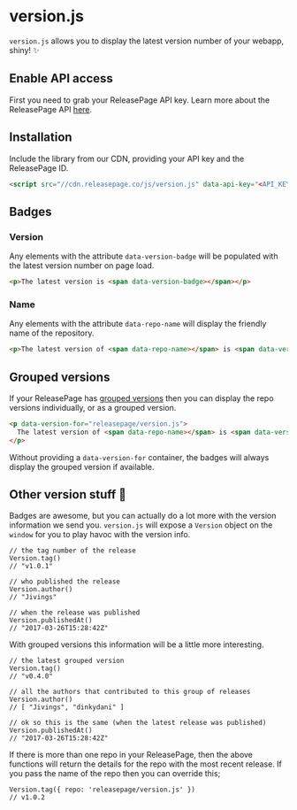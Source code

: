 # version.js

`version.js` allows you to display the latest version number of your webapp, shiny! ✨

## Enable API access

First you need to grab your ReleasePage API key. Learn more about the ReleasePage API [here][1].

## Installation

Include the library from our CDN, providing your API key and the ReleasePage ID.

```html
<script src="//cdn.releasepage.co/js/version.js" data-api-key="<API_KEY>" data-page-id="<PAGE_ID>" ></script>
```

## Badges

### Version

Any elements with the attribute `data-version-badge` will be populated with the latest version number on page load.

```html
<p>The latest version is <span data-version-badge></span></p>
```

### Name
Any elements with the attribute `data-repo-name` will display the friendly name of the repository.

```html
<p>The latest version of <span data-repo-name></span> is <span data-version-badge></span></p>
```

## Grouped versions

If your ReleasePage has [grouped versions][2] then you can display the repo versions individually, or as a grouped version.

```html
<p data-version-for="releasepage/version.js">
  The latest version of <span data-repo-name></span> is <span data-version-badge></span>
</p>
```

Without providing a `data-version-for` container, the badges will always display the grouped version if available.

## Other version stuff 🚀

Badges are awesome, but you can actually do a lot more with the version information we send you. `version.js` will expose a `Version` object on the `window` for you to play havoc with the version info.

```node
// the tag number of the release
Version.tag()
// "v1.0.1"

// who published the release
Version.author()
// "Jivings"

// when the release was published
Version.publishedAt()
// "2017-03-26T15:28:42Z"
```

With grouped versions this information will be a little more interesting.

```node
// the latest grouped version
Version.tag()
// "v0.4.0"

// all the authors that contributed to this group of releases
Version.author()
// [ "Jivings", "dinkydani" ]

// ok so this is the same (when the latest release was published)
Version.publishedAt()
// "2017-03-26T15:28:42Z"

```

If there is more than one repo in your ReleasePage, then the above functions will return the details for the repo with the most recent release. If you pass the name of the repo then you can override this;

```node
Version.tag({ repo: 'releasepage/version.js' })
// v1.0.2
```


[1]: https://help.releasepage.co/api/getting-started
[2]: https://help.releasepage.co/